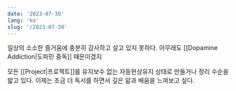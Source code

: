 ```yaml
---
date: '2023-07-30'
lang: 'ko'
slug: '/2023-07-30'
---
```


일상의 소소한 즐거움에 충분히 감사하고 살고 있지 못하다. 아무래도 [[Dopamine Addiction|도파민 중독]] 때문이겠지

모든 [[Project|프로젝트]]를 유지보수 없는 자동현상유지 상태로 만들거나 정리 수순을 밟고 있다. 이제는 조금 더 독서를 하면서 깊은 앎과 배움을 느껴보고 싶다.
